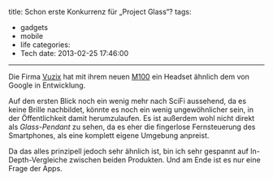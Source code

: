 title: Schon erste Konkurrenz für „Project Glass“?
tags:
  - gadgets
  - mobile
  - life
categories:
  - Tech
date: 2013-02-25 17:46:00
---

Die Firma [Vuzix](http://vuzix.com) hat mit ihrem neuen [<span class="caps">M100</span>](http://vuzix.com/consumer/products_m100.html) ein Headset ähnlich dem von Google in Entwicklung.

Auf den ersten Blick noch ein wenig mehr nach SciFi aussehend, da es keine Brille nachbildet, könnte es noch ein wenig ungewöhnlicher sein, in der Öffentlichkeit damit herumzulaufen. Es ist außerdem wohl nicht direkt als _Glass-Pendant_ zu sehen, da es eher die fingerlose Fernsteuerung des Smartphones, als eine komplett eigene Umgebung anpreist.  

Da das alles prinzipell jedoch sehr ähnlich ist, bin ich sehr gespannt auf In-Depth-Vergleiche zwischen beiden Produkten. Und am Ende ist es nur eine Frage der Apps.
